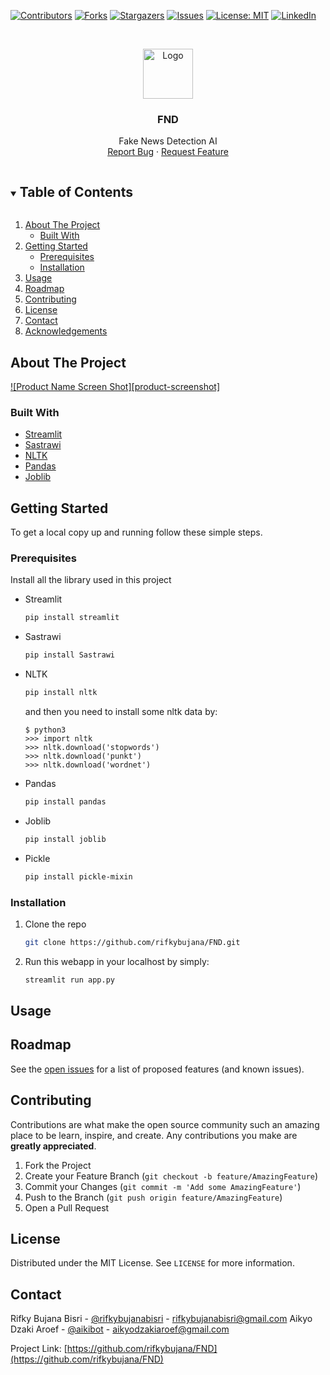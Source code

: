 [![Contributors][contributors-shield]][contributors-url]
[![Forks][forks-shield]][forks-url]
[![Stargazers][stars-shield]][stars-url]
[![Issues][issues-shield]][issues-url]
[![License: MIT][license-shield]][license-url]
[![LinkedIn][linkedin-shield]][linkedin-url]



<!-- PROJECT LOGO -->
<br />
<p align="center">
  <a href="https://github.com/
           /FND">
    <img src="images/logo.png" alt="Logo" width="80" height="80">
  </a>

  <h3 align="center">FND</h3>

  <p align="center">
    Fake News Detection AI
    <br />
    <a href="https://github.com/rifkybujana/FND/issues">Report Bug</a>
    ·
    <a href="https://github.com/rifkybujana/FND/issues">Request Feature</a>
  </p>
</p>



<!-- TABLE OF CONTENTS -->
<details open="open">
  <summary><h2 style="display: inline-block">Table of Contents</h2></summary>
  <ol>
    <li>
      <a href="#about-the-project">About The Project</a>
      <ul>
        <li><a href="#built-with">Built With</a></li>
      </ul>
    </li>
    <li>
      <a href="#getting-started">Getting Started</a>
      <ul>
        <li><a href="#prerequisites">Prerequisites</a></li>
        <li><a href="#installation">Installation</a></li>
      </ul>
    </li>
    <li><a href="#usage">Usage</a></li>
    <li><a href="#roadmap">Roadmap</a></li>
    <li><a href="#contributing">Contributing</a></li>
    <li><a href="#license">License</a></li>
    <li><a href="#contact">Contact</a></li>
    <li><a href="#acknowledgements">Acknowledgements</a></li>
  </ol>
</details>



<!-- ABOUT THE PROJECT -->
## About The Project

[![Product Name Screen Shot][product-screenshot]](https://example.com)



### Built With

* [Streamlit](https://www.streamlit.io/)
* [Sastrawi](https://sastrawi.github.io/)
* [NLTK](https://www.nltk.org/)
* [Pandas](https://pandas.pydata.org/)
* [Joblib](https://joblib.readthedocs.io/en/latest/)



<!-- GETTING STARTED -->
## Getting Started

To get a local copy up and running follow these simple steps.

### Prerequisites

Install all the library used in this project
* Streamlit
  ```sh
  pip install streamlit
  ```
* Sastrawi
  ```sh
  pip install Sastrawi
  ```
* NLTK
  ```sh
  pip install nltk
  ```
  and then you need to install some nltk data by:
  ```
  $ python3
  >>> import nltk
  >>> nltk.download('stopwords')
  >>> nltk.download('punkt')
  >>> nltk.download('wordnet')
  ```
* Pandas
  ```sh
  pip install pandas
  ```
* Joblib
  ```sh
  pip install joblib
  ```
* Pickle
  ```sh
  pip install pickle-mixin
  ```
  
### Installation

1. Clone the repo
   ```sh
   git clone https://github.com/rifkybujana/FND.git
   ```
2. Run this webapp in your localhost by simply:
   ```sh
   streamlit run app.py
   ```



<!-- USAGE EXAMPLES -->
## Usage





<!-- ROADMAP -->
## Roadmap

See the [open issues](https://github.com/rifkybujana/FND/issues) for a list of proposed features (and known issues).



<!-- CONTRIBUTING -->
## Contributing

Contributions are what make the open source community such an amazing place to be learn, inspire, and create. Any contributions you make are **greatly appreciated**.

1. Fork the Project
2. Create your Feature Branch (`git checkout -b feature/AmazingFeature`)
3. Commit your Changes (`git commit -m 'Add some AmazingFeature'`)
4. Push to the Branch (`git push origin feature/AmazingFeature`)
5. Open a Pull Request



<!-- LICENSE -->
## License

Distributed under the MIT License. See `LICENSE` for more information.



<!-- CONTACT -->
## Contact

Rifky Bujana Bisri - [@rifkybujanabisri](https://www.instagram.com/rifkybujanabisri/) - rifkybujanabisri@gmail.com
Aikyo Dzaki Aroef - [@aikibot](https://www.instagram.com/aikibot/) - aikyodzakiaroef@gmail.com

Project Link: [https://github.com/rifkybujana/FND](https://github.com/rifkybujana/FND)





<!-- MARKDOWN LINKS & IMAGES -->
<!-- https://www.markdownguide.org/basic-syntax/#reference-style-links -->
[contributors-shield]: https://img.shields.io/github/contributors/rifkybujana/FND.svg?style=for-the-badge
[contributors-url]: https://github.com/rifkybujana/FND/graphs/contributors
[forks-shield]: https://img.shields.io/github/forks/rifkybujana/FND.svg?style=for-the-badge
[forks-url]: https://github.com/rifkybujana/FND/network/members
[stars-shield]: https://img.shields.io/github/stars/rifkybujana/FND.svg?style=for-the-badge
[stars-url]: https://github.com/rifkybujana/FND/stargazers
[issues-shield]: https://img.shields.io/github/issues/rifkybujana/FND.svg?style=for-the-badge
[issues-url]: https://github.com/rifkybujana/FND/issues
[license-shield]: https://img.shields.io/badge/License-MIT-yellow.svg?style=for-the-badge
[license-url]: ./LICENSE
[linkedin-shield]: https://img.shields.io/badge/-LinkedIn-black.svg?style=for-the-badge&logo=linkedin&colorB=555
[linkedin-url]: https://linkedin.com/in/rifkybujana
